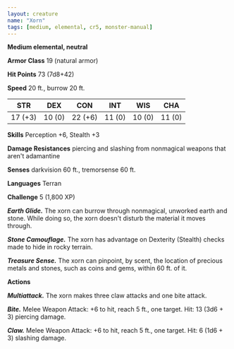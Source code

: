 ```yaml
---
layout: creature
name: "Xorn"
tags: [medium, elemental, cr5, monster-manual]
---
```


**Medium elemental, neutral**

**Armor Class** 19 (natural armor)

**Hit Points** 73 (7d8+42)

**Speed** 20 ft., burrow 20 ft.

|   STR   |   DEX   |   CON   |   INT   |   WIS   |   CHA   |
|:-----:|:-----:|:-----:|:-----:|:-----:|:-----:|
| 17 (+3) | 10 (0) | 22 (+6) | 11 (0) | 10 (0) | 11 (0) |

**Skills** Perception +6, Stealth +3

**Damage Resistances** piercing and slashing from nonmagical weapons that aren't adamantine

**Senses** darkvision 60 ft., tremorsense 60 ft.

**Languages** Terran

**Challenge** 5 (1,800 XP)

***Earth Glide.*** The xorn can burrow through nonmagical, unworked earth and stone. While doing so, the xorn doesn't disturb the material it moves through.

***Stone Camouflage.*** The xorn has advantage on Dexterity (Stealth) checks made to hide in rocky terrain.

***Treasure Sense.*** The xorn can pinpoint, by scent, the location of precious metals and stones, such as coins and gems, within 60 ft. of it.

**Actions**

***Multiattack.*** The xorn makes three claw attacks and one bite attack.

***Bite.*** Melee Weapon Attack: +6 to hit, reach 5 ft., one target. Hit: 13 (3d6 + 3) piercing damage.

***Claw.*** Melee Weapon Attack: +6 to hit, reach 5 ft., one target. Hit: 6 (1d6 + 3) slashing damage.

